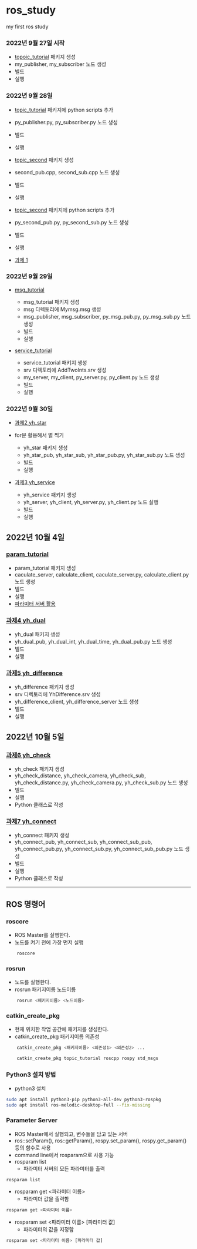 # ros_study
my first ros study

### 2022년 9월 27일 시작
- [topoic_tutorial](./topic_tutorial) 패키지 생성
- my_publisher, my_subscriber 노드 생성
- 빌드
- 실행

### 2022년 9월 28일
- [topic_tutorial](./topic_tutorial) 패키지에 python scripts 추가
- py_publisher.py, py_subscriber.py 노드 생성
- 빌드
- 실행

- [topic_second](./topic_second) 패키지 생성
- second_pub.cpp, second_sub.cpp 노드 생성
- 빌드
- 실행

- [topic_second](./topic_second) 패키지에 python scripts 추가
- py_second_pub.py, py_second_sub.py 노드 생성
- 빌드
- 실행

- [과제 1](./topic_test)

### 2022년 9월 29일
- [msg_tutorial](./msg_tutorial)
    - msg_tutorial 패키지 생성
    - msg 디렉토리에 Mymsg.msg 생성
    - msg_publisher, msg_subscriber, py_msg_pub.py, py_msg_sub.py 노드 생성
    - 빌드 
    - 실행

- [service_tutorial](./service_tutorial)
    - service_tutorial 패키지 생성
    - srv 디렉토리에 AddTwoInts.srv 생성
    - my_server, my_client, py_server.py, py_client.py 노드 생성
    - 빌드 
    - 실행


### 2022년 9월 30일
- [과제2 yh_star](./yh_star)
- for문 활용해서 별 찍기
    - yh_star 패키지 생성
    - yh_star_pub, yh_star_sub, yh_star_pub.py, yh_star_sub.py 노드 생성
    - 빌드 
    - 실행  

- [과제3 yh_service](./yh_service)
    - yh_service 패키지 생성
    - yh_server, yh_client, yh_server.py, yh_client.py 노드 실행 
    - 빌드
    - 실행


## 2022년 10월 4일
### [param_tutorial](./param_tutorial)
- param_tutorial 패키지 생성
- caculate_server, calculate_client, caculate_server.py, calculate_client.py 노드 생성
- 빌드
- 실행
- [파라미터 서버 활용](#parameter-server)

### [과제4 yh_dual](./yh_dual)
- yh_dual 패키지 생성
- yh_dual_pub, yh_dual_int, yh_dual_time, yh_dual_pub.py 노드 생성
- 빌드
- 실행

### [과제5 yh_difference](./yh_difference)
- yh_difference 패키지 생성
- srv 디렉토리에 YhDifference.srv 생성
- yh_difference_client, yh_difference_server 노드 생성
- 빌드 
- 실행


## 2022년 10월 5일
### [과제6 yh_check](./yh_check)
- yh_check 패키지 생성
- yh_check_distance, yh_check_camera, yh_check_sub, yh_check_distance.py, yh_check_camera.py, yh_check_sub.py 노드 생성
- 빌드 
- 실행
- Python 클래스로 작성

### [과제7 yh_connect](./yh_connect)
- yh_connect 패키지 생성
- yh_connect_pub, yh_connect_sub, yh_connect_sub_pub, yh_connect_pub.py, yh_connect_sub.py, yh_connect_sub_pub.py 노드 생성
- 빌드
- 실행
- Python 클래스로 작성


---

## ROS 명령어
### roscore
- ROS Master를 실행한다.
- 노드를 켜기 전에 가장 먼저 실행
```bash
    roscore
```

### rosrun
- 노드를 실행한다.
- rosrun 패키지이름 노드이름
```bash
    rosrun <패키지이름> <노드이름>
```

### catkin_create_pkg
- 현재 위치한 작업 공간에 패키지를 생성한다.
- catkin_create_pkg 패키지이름 의존성
```bash
    catkin_create_pkg <패키지이름> <의존성1> <의존성2> ...
```

```bash
    catkin_create_pkg topic_tutorial roscpp rospy std_msgs
```

### Python3 설치 방법
- python3 설치
```bash
sudo apt install python3-pip python3-all-dev python3-rospkg
sudo apt install ros-melodic-desktop-full --fix-missing
```


### Parameter Server
- ROS Master에서 실행되고, 변수들을 담고 있는 서버
- ros::setParam(), ros::getParam(), rospy.set_param(), rospy.get_param() 등의 함수로 사용
- command line에서 rosparam으로 사용 가능
- rosparam list
    - 파라미터 서버의 모든 파라미터를 출력
```bash
rosparam list
```

- rosparam get <파라미터 이름>
    - 파라미더 값을 출력함
```bash
rosparam get <파라미터 이름>
```

- rosparam set <파라미터 이름> [파라미터 값]
    - 파라미터의 값을 지정함
```bash
rosparam set <파라미터 이름> [파라미터 값]
```